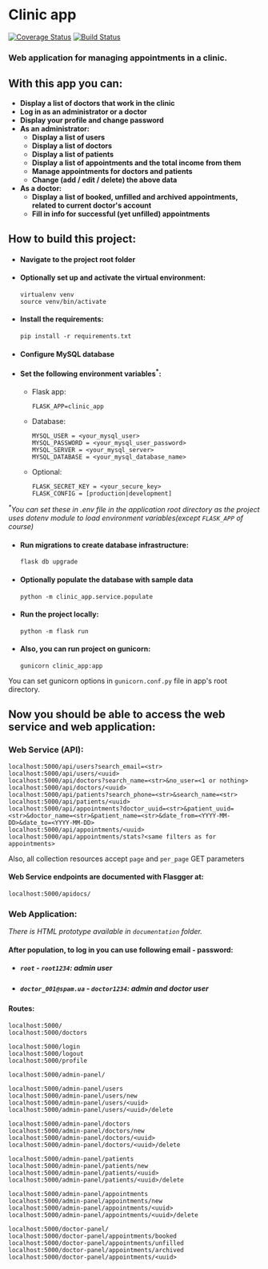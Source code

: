 # Clinic app
[![Coverage Status](https://coveralls.io/repos/github/hendelbah/clinic/badge.svg?branch=main)](https://coveralls.io/github/hendelbah/clinic?branch=main)
[![Build Status](https://app.travis-ci.com/hendelbah/clinic.svg?branch=main)](https://app.travis-ci.com/hendelbah/clinic)
### Web application for managing appointments in a clinic.
## With this app you can:
- **Display a list of doctors that work in the clinic**
- **Log in as an administrator or a doctor**
- **Display your profile and change password**
- **As an administrator:**
  - **Display a list of users**
  - **Display a list of doctors**
  - **Display a list of patients**
  - **Display a list of appointments and the total income from them**
  - **Manage appointments for doctors and patients**
  - **Change (add / edit / delete) the above data**
- **As a doctor:**
  - **Display a list of booked, unfilled and archived appointments, related to current doctor's account**
  - **Fill in info for successful (yet unfilled) appointments**
## How to build this project:
- #### Navigate to the project root folder
- #### Optionally set up and activate the virtual environment:
    ```
    virtualenv venv
    source venv/bin/activate
    ```
- #### Install the requirements:
    ```
    pip install -r requirements.txt
    ```
- #### Configure MySQL database
- #### Set the following environment variables<sup>*</sup>:
  - Flask app:
    ```
    FLASK_APP=clinic_app
    ```
  - Database:
    ```
    MYSQL_USER = <your_mysql_user>
    MYSQL_PASSWORD = <your_mysql_user_password>
    MYSQL_SERVER = <your_mysql_server>
    MYSQL_DATABASE = <your_mysql_database_name>
    ```
  - Optional:
    ```
    FLASK_SECRET_KEY = <your_secure_key>
    FLASK_CONFIG = [production|development]
    ```
*<sup>\*</sup>You can set these in .env file in the application root directory as the project uses dotenv module to load 
environment variables(except `FLASK_APP` of course)*
- #### Run migrations to create database infrastructure:
    ```
    flask db upgrade
    ```
- #### Optionally populate the database with sample data
    ```
    python -m clinic_app.service.populate
    ```
- #### Run the project locally:
    ```
    python -m flask run
    ```
- #### Also, you can run project on gunicorn:
    ```
    gunicorn clinic_app:app
    ```
You can set gunicorn options in `gunicorn.conf.py` file in app's root directory.
## Now you should be able to access the web service and web application:
### Web Service (API):
```
localhost:5000/api/users?search_email=<str>
localhost:5000/api/users/<uuid>
localhost:5000/api/doctors?search_name=<str>&no_user=<1 or nothing>
localhost:5000/api/doctors/<uuid>
localhost:5000/api/patients?search_phone=<str>&search_name=<str>
localhost:5000/api/patients/<uuid>
localhost:5000/api/appointments?doctor_uuid=<str>&patient_uuid=<str>&doctor_name=<str>&patient_name=<str>&date_from=<YYYY-MM-DD>&date_to=<YYYY-MM-DD>
localhost:5000/api/appointments/<uuid>
localhost:5000/api/appointments/stats?<same filters as for appointments>
```
Also, all collection resources accept `page` and `per_page` GET parameters
#### Web Service endpoints are documented with Flasgger at:
```
localhost:5000/apidocs/
```
### Web Application:
_There is HTML prototype available in `documentation` folder._
#### After population, to log in you can use following email - password:
- ##### `root` - `root1234`: admin user
- ##### `doctor_001@spam.ua` - `doctor1234`: admin and doctor user
#### Routes:
```
localhost:5000/
localhost:5000/doctors

localhost:5000/login
localhost:5000/logout
localhost:5000/profile

localhost:5000/admin-panel/

localhost:5000/admin-panel/users
localhost:5000/admin-panel/users/new
localhost:5000/admin-panel/users/<uuid>
localhost:5000/admin-panel/users/<uuid>/delete

localhost:5000/admin-panel/doctors
localhost:5000/admin-panel/doctors/new
localhost:5000/admin-panel/doctors/<uuid>
localhost:5000/admin-panel/doctors/<uuid>/delete

localhost:5000/admin-panel/patients
localhost:5000/admin-panel/patients/new
localhost:5000/admin-panel/patients/<uuid>
localhost:5000/admin-panel/patients/<uuid>/delete

localhost:5000/admin-panel/appointments
localhost:5000/admin-panel/appointments/new
localhost:5000/admin-panel/appointments/<uuid>
localhost:5000/admin-panel/appointments/<uuid>/delete

localhost:5000/doctor-panel/
localhost:5000/doctor-panel/appointments/booked
localhost:5000/doctor-panel/appointments/unfilled
localhost:5000/doctor-panel/appointments/archived
localhost:5000/doctor-panel/appointments/<uuid>
```
